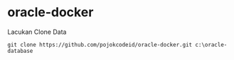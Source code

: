 # oracle-docker
Lacukan Clone Data
```
git clone https://github.com/pojokcodeid/oracle-docker.git c:\oracle-database
```

